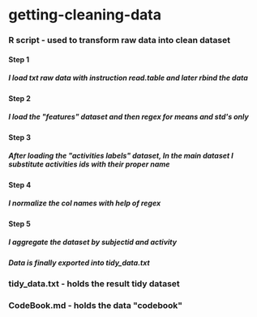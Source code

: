 # getting-cleaning-data

### R script - used to transform raw data into clean dataset
#### Step 1
##### I load txt raw data with instruction read.table and later rbind the data
#### Step 2
##### I load the "features" dataset and then regex for means and std's only
#### Step 3
##### After loading the "activities labels" dataset, In the main dataset I substitute activities ids with their proper name
#### Step 4
##### I normalize the col names with help of regex
#### Step 5
##### I aggregate the dataset by subjectid and activity
##### Data is finally exported into tidy_data.txt

### tidy_data.txt - holds the result tidy dataset

### CodeBook.md - holds the data "codebook"